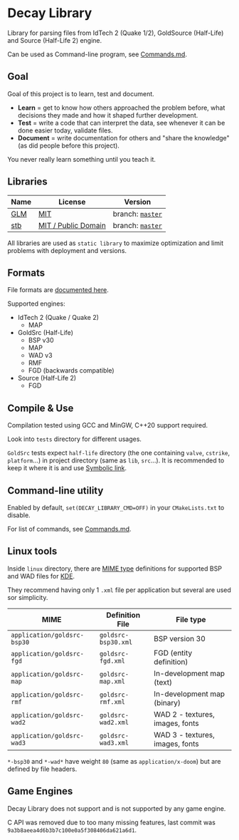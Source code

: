 # Decay Library

Library for parsing files from IdTech 2 (Quake 1/2), GoldSource (Half-Life) and Source (Half-Life 2) engine.

Can be used as Command-line program, see [Commands.md](Commands.md).

## Goal

Goal of this project is to learn, test and document.

- **Learn** = get to know how others approached the problem before, what decisions they made and how it shaped further development.
- **Test** = write a code that can interpret the data, see whenever it can be done easier today, validate files.
- **Document** = write documentation for others and "share the knowledge" (as did people before this project).

You never really learn something until you teach it.

## Libraries

| Name                                   | License                                                                    | Version                                                         |
|----------------------------------------|----------------------------------------------------------------------------|-----------------------------------------------------------------|
| [GLM](https://glm.g-truc.net)          | [MIT](https://glm.g-truc.net/copying.txt)                                  | branch: [`master`](https://github.com/g-truc/glm/tree/master)   |
| [stb](https://github.com/nothings/stb) | [MIT / Public Domain](https://github.com/nothings/stb/blob/master/LICENSE) | branch: [`master`](https://github.com/nothings/stb/tree/master) |

All libraries are used as `static library` to maximize optimization and limit problems with deployment and versions.

## Formats

File formats are [documented here](docs/README.md).

Supported engines:
- IdTech 2 (Quake / Quake 2)
  - MAP
- GoldSrc (Half-Life)
  - BSP v30
  - MAP
  - WAD v3
  - RMF
  - FGD (backwards compatible)
- Source (Half-Life 2)
  - FGD
      
## Compile & Use

Compilation tested using GCC and MinGW, C++20 support required.

Look into `tests` directory for different usages.

`GoldSrc` tests expect `half-life` directory (the one containing `valve`, `cstrike`, `platform`...) in project directory (same as `lib`, `src`...).
It is recommended to keep it where it is and use [Symbolic link](https://en.wikipedia.org/wiki/Symbolic_link).

## Command-line utility

Enabled by default, `set(DECAY_LIBRARY_CMD=OFF)` in your `CMakeLists.txt` to disable.

For list of commands, see [Commands.md](Commands.md).

## Linux tools

Inside `linux` directory, there are [MIME type](https://en.wikipedia.org/wiki/Media_type#Mime.types) definitions for supported BSP and WAD files for [KDE](https://kde.org/).

They recommend having only 1 `.xml` file per application but several are used sor simplicity.

| MIME                        | Definition File     | File type                       |
|-----------------------------|---------------------|---------------------------------|
| `application/goldsrc-bsp30` | `goldsrc-bsp30.xml` | BSP version 30                  |
| `application/goldsrc-fgd`   | `goldsrc-fgd.xml`   | FGD (entity definition)         |
| `application/goldsrc-map`   | `goldsrc-map.xml`   | In-development map (text)       |
| `application/goldsrc-rmf`   | `goldsrc-rmf.xml`   | In-development map (binary)     |
| `application/goldsrc-wad2`  | `goldsrc-wad2.xml`  | WAD 2 - textures, images, fonts |
| `application/goldsrc-wad3`  | `goldsrc-wad3.xml`  | WAD 3 - textures, images, fonts |

`*-bsp30` and `*-wad*` have weight `80` (same as `application/x-doom`) but are defined by file headers.

## Game Engines

Decay Library does not support and is not supported by any game engine.

C API was removed due to too many missing features, last commit was `9a3b8aeea4d6b3b7c100e0a5f308406da621a6d1`.

